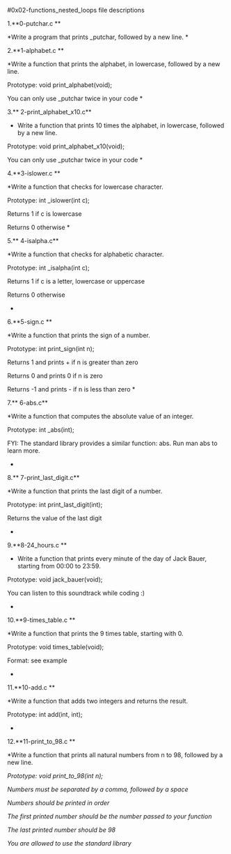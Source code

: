 #0x02-functions_nested_loops file descriptions

1.**0-putchar.c **

*Write a program that prints _putchar, followed by a new line. *

2.**1-alphabet.c **

*Write a function that prints the alphabet, in lowercase, followed by a new line.

Prototype: void print_alphabet(void);

You can only use _putchar twice in your code  *

3.** 2-print_alphabet_x10.c**

* Write a function that prints 10 times the alphabet, in lowercase, followed by a new line.

Prototype: void print_alphabet_x10(void);

You can only use _putchar twice in your code  *

4.**3-islower.c **

*Write a function that checks for lowercase character.

Prototype: int _islower(int c);

Returns 1 if c is lowercase

Returns 0 otherwise    *

5.** 4-isalpha.c**

*Write a function that checks for alphabetic character.

Prototype: int _isalpha(int c);

Returns 1 if c is a letter, lowercase or uppercase

Returns 0 otherwise

 *
 
6.**5-sign.c **

*Write a function that prints the sign of a number.

Prototype: int print_sign(int n);

Returns 1 and prints + if n is greater than zero

Returns 0 and prints 0 if n is zero

Returns -1 and prints - if n is less than zero  *

7.** 6-abs.c**

*Write a function that computes the absolute value of an integer.

Prototype: int _abs(int);

FYI: The standard library provides a similar function: abs. Run man abs to learn more.

 *
 
8.** 7-print_last_digit.c**

*Write a function that prints the last digit of a number.

Prototype: int print_last_digit(int);

Returns the value of the last digit

 *
 
9.**8-24_hours.c **

* Write a function that prints every minute of the day of Jack Bauer, starting from 00:00 to 23:59.

Prototype: void jack_bauer(void);

You can listen to this soundtrack while coding :)

*

10.**9-times_table.c **

*Write a function that prints the 9 times table, starting with 0.

Prototype: void times_table(void);

Format: see example

 *
 
11.**10-add.c **

*Write a function that adds two integers and returns the result.

Prototype: int add(int, int);

 *
 
12.**11-print_to_98.c **

*Write a function that prints all natural numbers from n to 98, followed by a new line.

*Prototype: void print_to_98(int n);*

*Numbers must be separated by a comma, followed by a space*

*Numbers should be printed in order*

*The first printed number should be the number passed to your function*

*The last printed number should be 98*

*You are allowed to use the standard library*

